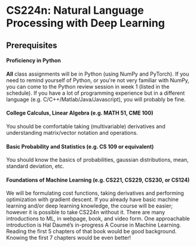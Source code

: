# CS224n: Natural Language Processing with Deep Learning
## Prerequisites
#### Proficiency in Python
**All** class assignments will be in Python (using NumPy and PyTorch). If you need to remind yourself of Python, or you're not very familiar with NumPy, you can come to the Python review session in week 1 (listed in the schedule). If you have a lot of programming experience but in a different language (e.g. C/C++/Matlab/Java/Javascript), you will probably be fine.

#### College Calculus, Linear Algebra (e.g. MATH 51, CME 100)
You should be comfortable taking (multivariable) derivatives and understanding matrix/vector notation and operations.

#### Basic Probability and Statistics (e.g. CS 109 or equivalent)
You should know the basics of probabilities, gaussian distributions, mean, standard deviation, etc.

#### Foundations of Machine Learning (e.g. CS221, CS229, CS230, or CS124)
We will be formulating cost functions, taking derivatives and performing optimization with gradient descent. If you already have basic machine learning and/or deep learning knowledge, the course will be easier; however it is possible to take CS224n without it. There are many introductions to ML, in webpage, book, and video form. One approachable introduction is Hal Daumé’s in-progress A Course in Machine Learning. Reading the first 5 chapters of that book would be good background. Knowing the first 7 chapters would be even better!
